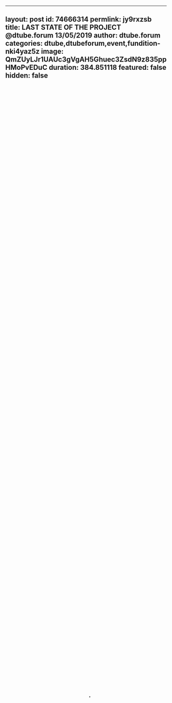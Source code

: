 
---
layout: post
id: 74666314
permlink: jy9rxzsb
title:  LAST STATE OF THE PROJECT @dtube.forum 13/05/2019
author: dtube.forum
categories: dtube,dtubeforum,event,fundition-nki4yaz5z
image: QmZUyLJr1UAUc3gVgAH5Ghuec3ZsdN9z835ppHMoPvEDuC
duration: 384.851118
featured: false
hidden: false
---
    
<video poster="https://snap1.d.tube/ipfs/QmZUyLJr1UAUc3gVgAH5Ghuec3ZsdN9z835ppHMoPvEDuC" autoplay="" id="player_html5_api" class="vjs-tech" style="width: 100%; height: 100%;" tabindex="-1" src="https://video.dtube.top/ipfs/QmP6B4y24gq6uncv16wBfqM69D8KVvVQRyZ7dDG6yXBXv8"></video>

Hi, D.tube community!
Today, May 13th, I want to bring you the final and last update about the account @dtube.forum and the @fundition campaign. In 4 days we will start the event!

Have you all a wonderful start into the week!


DTube FORUM 2019 - "YOUR STORY BROUGHT TO LIFE"

The WHO is WHO at the DTube FORUM: (24)
@javirid
@roger.remix
@laubsauger
@misselectric
@greencross
@prc
@tixinhacapitinha
@pescador
@floripondia
@sergiomendes
@nathanmars
@artakush +1
@jesapelcroot
@corsicana
@lecharles
@french.fyde
@yann0975
@kaerpediem
@surfermarly
@joythewanderer
@cryptospa
@tibfox
@hauptmann
(everyone will appear here who bought the symbolic entry fee)

We hope many more will show their commitment to attend the DTube Forum!

Current members of the organization team:
@roger.remix
@tibfox
@artakush
@greencross
@ivansnz
@nathanmars
@sergiomendes
@hauptmann

This project is just possible with the great support of our community. So we want to thank you all for every upvote, resteem, and comment.

If you want to support us even more, please check out the @fundition campaign: https://fundition.io/#!/@dtube.forum/nki4yaz5z

https://cdn.steemitimages.com/DQmQhGTpKrHy6Px7XtD4YfhmoiZpSwpp2G2YCzWYXKvEZKG/fundition-large.png

A very BIG THANK YOU! goes out to our sponsors:

@dtube 
https://cdn.steemitimages.com/DQmeoyvZyM6iQKbixJ5dZ11ujPiTmAsJjo2v3J5NWUdF4uP/dtube.JPG

@mariusfebruary
https://cdn.steemitimages.com/DQmYk9z5b7AWJCm5RMo73h5GmExejWQLETPg2YqHnmwJ9t4/mariusfebruary.JPG

@dsound
https://cdn.steemitimages.com/DQmUpTo73avLw2yve1UdwzBpFw8T3J8s2ANQEG8TC7N3rou/dsound.JPG

@cleanplanet
https://cdn.steemitimages.com/DQmWTanCzf4oe1YMjiTqwKnKnRkATyokzzuTn8bQmPgWdmJ/cleanplanet.JPG

@actifit
https://cdn.steemitimages.com/DQmQLDfnhvQSPKySRerVuQt2e4q19SsJcadUdaiCHuacEUy/actifit.JPG

@roelandp
https://cdn.steemitimages.com/DQmX2w7Q4FvKXiYNzQs7gTBZcXfVvJV7mmDiHeuddpL4zc6/roelandp.JPG

@prc
https://cdn.steemitimages.com/DQmRjUp5MHtw2R96UUMfuWrk9kHyP6AdBH8pxgKXwmPyvGS/prc.JPG

@tixinhacapitinha
https://cdn.steemitimages.com/DQmTNPKRWkxb8REKyUK8KzhLp3yhf4zDbUBRbkMSCdVnD6i/prc2.JPG

@pescador
https://cdn.steemitimages.com/DQmagunKkmiW4UjgzVxXbCCfnoRZwZ1e4caDPaRFETwtKp8/pescador.JPG

@floripondia
https://cdn.steemitimages.com/DQmfNm7kXnxxthNWNGsNer7GXcYf1GcZwLFsASPEBPHGjzJ/floripondia.JPG

@freecrypto
https://cdn.steemitimages.com/DQmQGzTG6GytGivoKpcwWimLRjEL3PMi2LYxVVcyGJ6caQG/freecrypto.JPG

@surfermarly
https://cdn.steemitimages.com/DQmUUS4Tb8G7FsznzHXNGM1DnXwdTnRHXU5qbZM77Z5aY4F/surfermarly.JPG

@phoenixwinter 
https://cdn.steemitimages.com/DQmbiMhdL9feUH2qQwmCsqbVFpdUPd35xZaYtsaqpJopSSn/phoenixwinter1.JPG

@snook
https://cdn.steemitimages.com/DQmX5NhHpfof1Cs6bqwXkaxSjUwpt8VWoYkcgckpbZkUAPM/snook.JPG


If you want to appear here as a sponsor as well, check out our rewards on @fundition.

From Barcelona with LOVE 
@hauptmann

The venue: http://www.espacio88.com/

THANK YOU for your help and all your support!